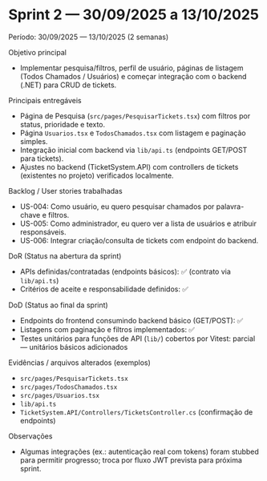 # Sprint 2 — 30/09/2025 a 13/10/2025

Período: 30/09/2025 — 13/10/2025 (2 semanas)

Objetivo principal
- Implementar pesquisa/filtros, perfil de usuário, páginas de listagem (Todos Chamados / Usuários) e começar integração com o backend (.NET) para CRUD de tickets.

Principais entregáveis
- Página de Pesquisa (`src/pages/PesquisarTickets.tsx`) com filtros por status, prioridade e texto.
- Página `Usuarios.tsx` e `TodosChamados.tsx` com listagem e paginação simples.
- Integração inicial com backend via `lib/api.ts` (endpoints GET/POST para tickets).
- Ajustes no backend (TicketSystem.API) com controllers de tickets (existentes no projeto) verificados localmente.

Backlog / User stories trabalhadas
- US-004: Como usuário, eu quero pesquisar chamados por palavra-chave e filtros.
- US-005: Como administrador, eu quero ver a lista de usuários e atribuir responsáveis.
- US-006: Integrar criação/consulta de tickets com endpoint do backend.

DoR (Status na abertura da sprint)
- APIs definidas/contratadas (endpoints básicos): ✅ (contrato via `lib/api.ts`)
- Critérios de aceite e responsabilidade definidos: ✅

DoD (Status ao final da sprint)
- Endpoints do frontend consumindo backend básico (GET/POST): ✅
- Listagens com paginação e filtros implementados: ✅
- Testes unitários para funções de API (`lib/`) cobertos por Vitest: parcial — unitários básicos adicionados

Evidências / arquivos alterados (exemplos)
- `src/pages/PesquisarTickets.tsx`
- `src/pages/TodosChamados.tsx`
- `src/pages/Usuarios.tsx`
- `lib/api.ts`
- `TicketSystem.API/Controllers/TicketsController.cs` (confirmação de endpoints)

Observações
- Algumas integrações (ex.: autenticação real com tokens) foram stubbed para permitir progresso; troca por fluxo JWT prevista para próxima sprint.
